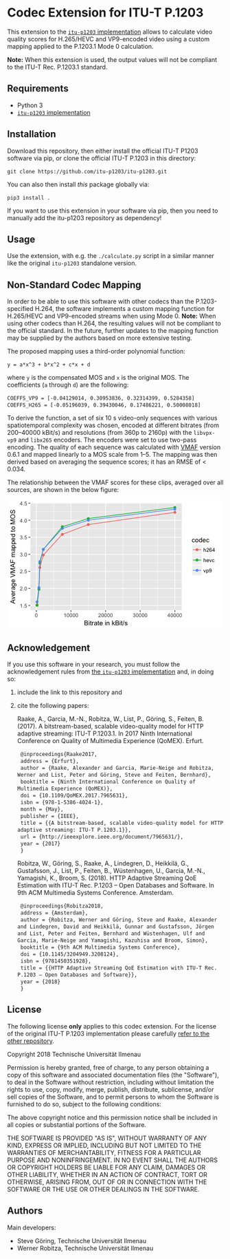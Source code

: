 # Codec Extension for ITU-T P.1203

This extension to the [`itu-p1203` implementation](https://github.com/itu-p1203/itu-p1203) allows to calculate video quality scores for H.265/HEVC and VP9-encoded video using a custom mapping applied to the P.1203.1 Mode 0 calculation.

**Note:** When this extension is used, the output values will not be compliant to the ITU-T Rec. P.1203.1 standard.

## Requirements

- Python 3
- [`itu-p1203` implementation](https://github.com/itu-p1203/itu-p1203)

## Installation

Download this repository, then either install the official ITU-T P1203 software via pip, or clone the official ITU-T P.1203 in this directory:

```
git clone https://github.com/itu-p1203/itu-p1203.git
```

You can also then install *this* package globally via:

```
pip3 install .
```

If you want to use this extension in your software via pip, then you need to manually add the itu-p1203 repository as dependency!

## Usage

Use the extension, with e.g. the `./calculate.py` script in a similar manner like the original `itu-p1203` standalone version.

## Non-Standard Codec Mapping

In order to be able to use this software with other codecs than the P.1203-specified H.264, the software implements a custom mapping function for H.265/HEVC and VP9-encoded streams when using Mode 0. **Note:** When using other codecs than H.264, the resulting values will not be compliant to the official standard. In the future, further updates to the mapping function may be supplied by the authors based on more extensive testing.

The proposed mapping uses a third-order polynomial function:

    y = a*x^3 + b*x^2 + c*x + d

where `y` is the compensated MOS and `x` is the original MOS. The coefficients (`a` through `d`) are the following:

    COEFFS_VP9 = [-0.04129014, 0.30953836, 0.32314399, 0.5284358]
    COEFFS_H265 = [-0.05196039, 0.39430046, 0.17486221, 0.50008018]

To derive the function, a set of six 10 s video-only sequences with various spatiotemporal complexity was chosen, encoded at different bitrates (from 200–40000 kBit/s) and resolutions (from 360p to 2160p) with the `libvpx-vp9` and `libx265` encoders. The encoders were set to use two-pass encoding. The quality of each sequence was calculated with [VMAF](https://github.com/Netflix/vmaf) version 0.6.1 and mapped linearly to a MOS scale from 1–5. The mapping was then derived based on averaging the sequence scores; it has an RMSE of < 0.034.

The relationship between the VMAF scores for these clips, averaged over all sources, are shown in the below figure:

![](doc/mapping.png)

## Acknowledgement

If you use this software in your research, you must follow the acknowledgement rules from [the `itu-p1203` implementation](https://github.com/itu-p1203/itu-p1203/#acknowledgement) and, in doing so:

1. include the link to this repository and 
2. cite the following papers:

    Raake, A., Garcia, M.-N., Robitza, W., List, P., Göring, S., Feiten, B. (2017). A bitstream-based, scalable video-quality model for HTTP adaptive streaming: ITU-T P.1203.1. In 2017 Ninth International Conference on Quality of Multimedia Experience (QoMEX). Erfurt.

        @inproceedings{Raake2017,
        address = {Erfurt},
        author = {Raake, Alexander and Garcia, Marie-Neige and Robitza, Werner and List, Peter and Göring, Steve and Feiten, Bernhard},
        booktitle = {Ninth International Conference on Quality of Multimedia Experience (QoMEX)},
        doi = {10.1109/QoMEX.2017.7965631},
        isbn = {978-1-5386-4024-1},
        month = {May},
        publisher = {IEEE},
        title = {{A bitstream-based, scalable video-quality model for HTTP adaptive streaming: ITU-T P.1203.1}},
        url = {http://ieeexplore.ieee.org/document/7965631/},
        year = {2017}
        }

    Robitza, W., Göring, S., Raake, A., Lindegren, D., Heikkilä, G., Gustafsson, J., List, P., Feiten, B., Wüstenhagen, U., Garcia, M.-N., Yamagishi, K., Broom, S. (2018). HTTP Adaptive Streaming QoE Estimation with ITU-T Rec. P.1203 – Open Databases and Software. In 9th ACM Multimedia Systems Conference. Amsterdam.

        @inproceedings{Robitza2018,
        address = {Amsterdam},
        author = {Robitza, Werner and Göring, Steve and Raake, Alexander and Lindegren, David and Heikkilä, Gunnar and Gustafsson, Jörgen and List, Peter and Feiten, Bernhard and Wüstenhagen, Ulf and Garcia, Marie-Neige and Yamagishi, Kazuhisa and Broom, Simon},
        booktitle = {9th ACM Multimedia Systems Conference},
        doi = {10.1145/3204949.3208124},
        isbn = {9781450351928},
        title = {{HTTP Adaptive Streaming QoE Estimation with ITU-T Rec. P.1203 – Open Databases and Software}},
        year = {2018}
        }

## License

The following license **only** applies to this codec extension. For the license of the original ITU-T P.1203 implementation please carefully [refer to the other repository](https://github.com/itu-p1203/itu-p1203/#license).

Copyright 2018 Technische Universität Ilmenau

Permission is hereby granted, free of charge, to any person obtaining a copy of this software and associated documentation files (the "Software"), to deal in the Software without restriction, including without limitation the rights to use, copy, modify, merge, publish, distribute, sublicense, and/or sell copies of the Software, and to permit persons to whom the Software is furnished to do so, subject to the following conditions:

The above copyright notice and this permission notice shall be included in all copies or substantial portions of the Software.

THE SOFTWARE IS PROVIDED "AS IS", WITHOUT WARRANTY OF ANY KIND, EXPRESS OR IMPLIED, INCLUDING BUT NOT LIMITED TO THE WARRANTIES OF MERCHANTABILITY, FITNESS FOR A PARTICULAR PURPOSE AND NONINFRINGEMENT. IN NO EVENT SHALL THE AUTHORS OR COPYRIGHT HOLDERS BE LIABLE FOR ANY CLAIM, DAMAGES OR OTHER LIABILITY, WHETHER IN AN ACTION OF CONTRACT, TORT OR OTHERWISE, ARISING FROM, OUT OF OR IN CONNECTION WITH THE SOFTWARE OR THE USE OR OTHER DEALINGS IN THE SOFTWARE.

## Authors

Main developers:

* Steve Göring, Technische Universität Ilmenau
* Werner Robitza, Technische Universität Ilmenau
